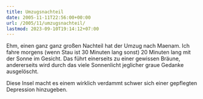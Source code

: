 ```yaml
---
title: Umzugsnachteil
date: 2005-11-11T22:56:00+00:00
url: /2005/11/umzugsnachteil/
lastmod: 2023-09-10T19:14:12+07:00
---
```

Ehm, einen ganz ganz großen Nachteil hat der Umzug nach Maenam. Ich fahre morgens (wenn Stau ist 30 Minuten lang sonst) 20 Minuten lang mit der Sonne im Gesicht. Das führt einerseits zu einer gewissen Bräune, andererseits wird durch das viele Sonnenlicht jeglicher graue Gedanke ausgelöscht.

Diese Insel macht es einem wirklich verdammt schwer sich einer gepflegten Depression hinzugeben.
